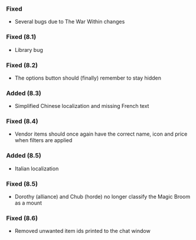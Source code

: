 <p><h3>Fixed</h3></p>
<ul>
<li>Several bugs due to The War Within changes</li>
</ul>
<p><h3>Fixed (8.1)</h3></p>
<ul>
<li>Library bug</li>
</ul>
<p><h3>Fixed (8.2)</h3></p>
<ul>
<li>The options button should (finally) remember to stay hidden</li>
</ul>
<p><h3>Added (8.3)</h3></p>
<ul>
<li>Simplified Chinese localization and missing French text</li>
</ul>
<p><h3>Fixed (8.4)</h3></p>
<ul>
<li>Vendor items should once again have the correct name, icon and price when filters are applied</li>
</ul>
<p><h3>Added (8.5)</h3></p>
<ul>
<li>Italian localization</li>
</ul>
<p><h3>Fixed (8.5)</h3></p>
<ul>
<li>Dorothy (alliance) and Chub (horde) no longer classify the Magic Broom as a mount</li>
</ul>
<p><h3>Fixed (8.6)</h3></p>
<ul>
<li>Removed unwanted item ids printed to the chat window</li>
</ul>